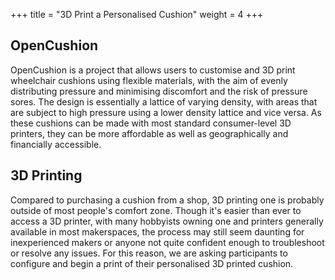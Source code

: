 +++
title = "3D Print a Personalised Cushion"
weight = 4
+++

## OpenCushion
OpenCushion is a project that allows users to customise and 3D print wheelchair cushions using flexible materials, with the aim of evenly distributing pressure and minimising discomfort and the risk of pressure sores. The design is essentially a lattice of varying density, with areas that are subject to high pressure using a lower density lattice and vice versa. As these cushions can be made with most standard consumer-level 3D printers, they can be more affordable as well as geographically and financially accessible.

## 3D Printing
Compared to purchasing a cushion from a shop, 3D printing one is probably outside of most people's comfort zone. Though it's easier than ever to access a 3D printer, with many hobbyists owning one and printers generally available in most makerspaces, the process may still seem daunting for inexperienced makers or anyone not quite confident enough to troubleshoot or resolve any issues. For this reason, we are asking participants to configure and begin a print of their personalised 3D printed cushion.